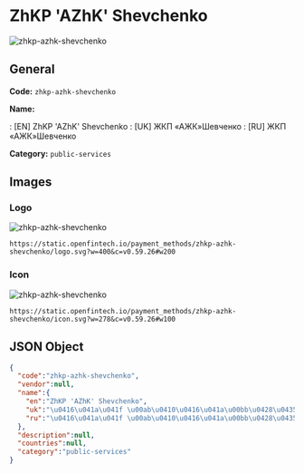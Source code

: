 
# ZhKP 'AZhK' Shevchenko 
![zhkp-azhk-shevchenko](https://static.openfintech.io/payment_methods/zhkp-azhk-shevchenko/logo.svg?w=400&c=v0.59.26#w200)  

## General 
**Code:** `zhkp-azhk-shevchenko` 
 
**Name:** 
 
:	[EN] ZhKP 'AZhK' Shevchenko 
:	[UK] ЖКП «АЖК»Шевченко 
:	[RU] ЖКП «АЖК»Шевченко 
 
**Category:** `public-services` 
 

## Images 

### Logo 
![zhkp-azhk-shevchenko](https://static.openfintech.io/payment_methods/zhkp-azhk-shevchenko/logo.svg?w=400&c=v0.59.26#w200)  

```
https://static.openfintech.io/payment_methods/zhkp-azhk-shevchenko/logo.svg?w=400&c=v0.59.26#w200
```  

### Icon 
![zhkp-azhk-shevchenko](https://static.openfintech.io/payment_methods/zhkp-azhk-shevchenko/icon.svg?w=278&c=v0.59.26#w100)  

```
https://static.openfintech.io/payment_methods/zhkp-azhk-shevchenko/icon.svg?w=278&c=v0.59.26#w100
```  

## JSON Object 

```json
{
  "code":"zhkp-azhk-shevchenko",
  "vendor":null,
  "name":{
    "en":"ZhKP 'AZhK' Shevchenko",
    "uk":"\u0416\u041a\u041f \u00ab\u0410\u0416\u041a\u00bb\u0428\u0435\u0432\u0447\u0435\u043d\u043a\u043e",
    "ru":"\u0416\u041a\u041f \u00ab\u0410\u0416\u041a\u00bb\u0428\u0435\u0432\u0447\u0435\u043d\u043a\u043e"
  },
  "description":null,
  "countries":null,
  "category":"public-services"
}
```  
